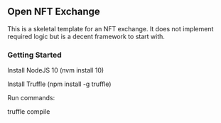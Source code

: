 ## Open NFT Exchange 
 
This is a skeletal template for an NFT exchange.  It does not implement required logic but is a decent framework to start with.  



### Getting Started 
Install NodeJS 10 (nvm install 10)

Install Truffle (npm install -g truffle)


Run commands: 

truffle compile 

